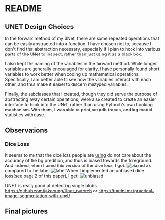# README
## UNET Design Choices
In the forward method of my UNet, there are some repeated operations that can be easily abstracted into a function. I have chosen not to, because I don't find that abstraction necessary, especially if I plan to hook into various parts of the UNet to inspect, rather than just using it as a black box.

I also kept the naming of the variables in the forward method. While longer variables are generally encouraged for clarity, I have personally found short variables to work better when coding up mathematical operations. Specifically, I am better able to see how the variables interact with each other, and thus make it easier to discern mistyped variables.

Finally, the subclasses that I created, though they did serve the purpose of abstracting away certain operations, were also created to create an easier interface to hook into the UNet, rather than using Pytorch's own hooking mechanism. With them, I was able to print,set pdb traces, and log model statistics with ease.

## Observations
### Dice Loss
It seems to me that the dice loss people are [using](http://forums.fast.ai/t/dice-loss-not-decreasing/16789) do not care about the accuracy of the bg predition, and thus is biased towards the foreground. And indeed, when I used this version of the dice loss, I got:
![biased](pic/biased_dice_loss.png)
as compared to the label
![label](pic/label.png)
When I implemented an unbiased dice loss(see page 2 of this [paper](https://arxiv.org/pdf/1707.03237.pdf)), I get:
![unbiased](pic/unbiased_dice_loss.png)


UNET is really good at detecting single blobs
https://github.com/jakeoung/Unet_pytorch or https://tuatini.me/practical-image-segmentation-with-unet/

## Final pictures
